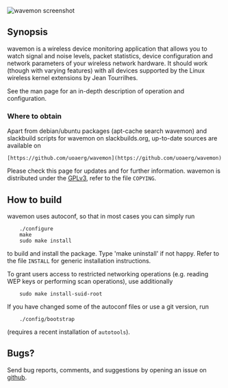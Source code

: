![wavemon screenshot](https://cloud.githubusercontent.com/assets/5132989/8640926/1f8436a0-28c6-11e5-9336-a79fd002c324.png)

## Synopsis

wavemon is a wireless device monitoring application that allows you to watch
signal and noise levels, packet statistics, device configuration and network
parameters of your wireless network hardware. It should work (though with
varying features) with all devices supported by the Linux wireless kernel
extensions by Jean Tourrilhes.

See the man page for an in-depth description of operation and configuration.


### Where to obtain

Apart from debian/ubuntu packages (apt-cache search wavemon) and slackbuild
scripts for wavemon on slackbuilds.org, up-to-date sources are available on

	[https://github.com/uoaerg/wavemon](https://github.com/uoaerg/wavemon)

Please check this page for updates and for further information.
wavemon is distributed under the [GPLv3](http://www.gnu.org/licenses/gpl-3.0.en.html), refer to the file `COPYING`.


## How to build

wavemon uses autoconf, so that in most cases you can simply run
```
	./configure
	make
	sudo make install
```
to build and install the package. Type 'make uninstall' if not happy.
Refer to the file `INSTALL` for generic installation instructions.

To grant users access to restricted networking operations (e.g. reading WEP
keys or performing scan operations), use additionally
```
	sudo make install-suid-root
```
If you have changed some of the autoconf files or use a git version, run
```
	./config/bootstrap
```
(requires a recent installation of `autotools`).


## Bugs?

Send bug reports, comments, and suggestions by opening an issue on [github](https://github.com/uoaerg/wavemon/issues).
